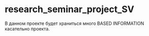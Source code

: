# research_seminar_project_SV
В данном проекте будет храниться много BASED INFORMATION касательно проекта. 
